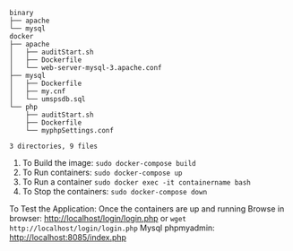 ```
binary
├── apache
└── mysql
docker
├── apache
│   ├── auditStart.sh
│   ├── Dockerfile
│   └── web-server-mysql-3.apache.conf
├── mysql
│   ├── Dockerfile
│   ├── my.cnf
│   └── umspsdb.sql
└── php
    ├── auditStart.sh
    ├── Dockerfile
    └── myphpSettings.conf

3 directories, 9 files
```

1. To Build the image: 
`sudo docker-compose build`
1. To Run containers:
`sudo docker-compose up`
1. To Run a container
`sudo docker exec -it containername bash`
1. To Stop the containers:
`sudo docker-compose down`
    
To Test the Application:
Once the containers are up and running
Browse in browser: [http://localhost/login/login.php](http://localhost/login/login.php) or `wget http://localhost/login/login.php`
Mysql phpmyadmin: [http://localhost:8085/index.php](http://localhost:8085/index.php)

    
    
 
